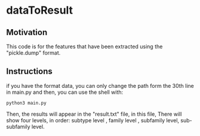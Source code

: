 # dataToResult

## Motivation

This code is for the features that have been extracted using the "pickle.dump" format.

## Instructions

if you have the format data, you can only change the path form the 30th line in main.py
and then, you can use the shell with:

``` shell
python3 main.py
```

Then, the results will appear in the "result.txt" file, in this file, There will show four levels, in order: subtype level , family level , subfamily level, sub-subfamily level.
